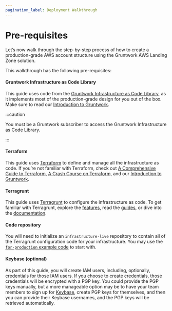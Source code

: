 ```yaml
---
pagination_label: Deployment Walkthrough
---
```


# Pre-requisites

Let’s now walk through the step-by-step process of how to create a production-grade AWS account structure using the Gruntwork AWS Landing Zone solution.

This walkthrough has the following pre-requisites:

<div className="dlist">

#### Gruntwork Infrastructure as Code Library

This guide uses code from the [Gruntwork Infrastructure as Code Library](https://gruntwork.io/infrastructure-as-code-library/), as it
implements most of the production-grade design for you out of the box. Make sure to read
our [Introduction to Gruntwork](/docs/intro/overview/intro-to-gruntwork).

</div>

:::caution

You must be a <span className="js-subscribe-cta">Gruntwork subscriber</span> to access the Gruntwork Infrastructure as Code Library.

:::

<div className="dlist">

#### Terraform

This guide uses [Terraform](https://www.terraform.io/) to define and manage all the infrastructure as code. If you’re
not familiar with Terraform, check out [A
Comprehensive Guide to Terraform](https://blog.gruntwork.io/a-comprehensive-guide-to-terraform-b3d32832baca), [A Crash Course on Terraform](https://training.gruntwork.io/p/terraform), and
our [Introduction to Gruntwork](/docs/intro/overview/intro-to-gruntwork).

#### Terragrunt

This guide uses [Terragrunt](https://terragrunt.gruntwork.io/) to configure the infrastructure as code. To get familiar
with Terragrunt, explore the [features](https://terragrunt.gruntwork.io/docs/#features), read the [guides](https://terragrunt.gruntwork.io/docs/getting-started/quick-start/),
or dive into the [documentation](https://terragrunt.gruntwork.io/docs/).

#### Code repository

You will need to initialize an `infrastructure-live` repository to contain all of the Terragrunt configuration code for your
infrastructure. You may use the [`for-production` example code](https://github.com/gruntwork-io/terraform-aws-service-catalog/tree/v0.41.4/examples/for-production/infrastructure-live) to start with.

#### Keybase (optional)

As part of this guide, you will create IAM users, including, optionally, credentials for those IAM users. If you
choose to create credentials, those credentials will be encrypted with a PGP key. You could provide the PGP keys
manually, but a more manageable option may be to have your team members to sign up for [Keybase](https://keybase.io),
create PGP keys for themselves, and then you can provide their Keybase usernames, and the PGP keys will be retrieved
automatically.

</div>


<!-- ##DOCS-SOURCER-START
{"sourcePlugin":"Local File Copier","hash":"29b8c6bff7024eeabc149de8c5748f18"}
##DOCS-SOURCER-END -->
